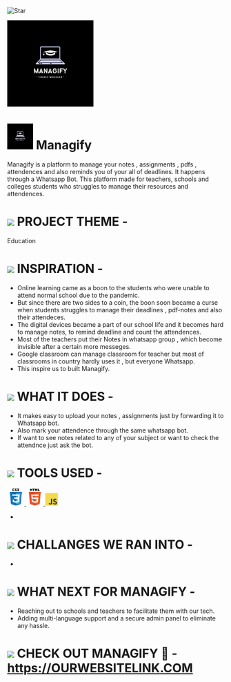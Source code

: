 ![Star ](https://img.shields.io/static/v1?label=%F0%9F%8C%9F&message=Always%20Useful&style=style=flat&color=BC4E99)


<img src="https://github.com/nick-tharwal/Managify11/blob/main/20220904_093833_0000.png" align="center" height="200" width="200">

# <img src="https://github.com/nick-tharwal/Managify11/blob/main/20220904_093833_0000.png" width="60"/> Managify
Managify is a platform to manage your notes , assignments , pdfs , attendences and also reminds you of your all of deadlines. It happens through a Whatsapp Bot.
This platform made for teachers, schools and colleges students who struggles to manage their resources and attendences.

#  <img src="https://emojipedia-us.s3.dualstack.us-west-1.amazonaws.com/thumbs/120/apple/325/artist-palette_1f3a8.png" width="43"/> PROJECT THEME -
Education

# <img src="https://emojipedia-us.s3.amazonaws.com/source/microsoft-teams/337/star-struck_1f929.png" width="45"/> INSPIRATION -
* Online learning came as a boon to the students who were unable to attend normal school due to the pandemic.
* But since there are two sides to a coin, the boon soon became a curse when students struggles to manage their deadlines , pdf-notes and also their attendeces.
* The digital devices became a part of our school life and it becomes hard to manage notes, to remind deadline and count the attendences.
* Most of the teachers put their Notes in whatsapp group , which become invisible after a certain more messeges.
* Google classroom can manage classroom for teacher but most of classrooms in country hardly uses it , but everyone Whatsapp.
* This inspire us to built Managify.

# <img src="https://emojipedia-us.s3.amazonaws.com/source/microsoft-teams/337/face-with-monocle_1f9d0.png" width="43"/> WHAT IT DOES -
* It makes easy to upload your notes , assignments just by forwarding it to Whatsapp bot.
* Also mark your attendence through the same whatsapp bot.
* If want to see notes related to any of your subject or want to check the attendnce just ask the bot.

# <img src="https://emojipedia-us.s3.dualstack.us-west-1.amazonaws.com/thumbs/120/apple/325/gear_2699-fe0f.png" width="43"/> TOOLS USED -
<a href="https://www.w3schools.com/css/" target="_blank" rel="noreferrer"> <img src="https://raw.githubusercontent.com/devicons/devicon/master/icons/css3/css3-original-wordmark.svg" alt="css3" width="40" height="40"/>   <a href="https://www.w3.org/html/" target="_blank" rel="noreferrer"> <img src="https://raw.githubusercontent.com/devicons/devicon/master/icons/html5/html5-original-wordmark.svg" alt="html5" width="40" height="40"/> </a>   <a href="https://developer.mozilla.org/en-US/docs/Web/JavaScript" target="_blank" rel="noreferrer"> <img src="https://raw.githubusercontent.com/devicons/devicon/master/icons/javascript/javascript-original.svg" alt="javascript" width="30" height="30"/> </a>

*
  
# <img src="https://emojipedia-us.s3.amazonaws.com/source/microsoft-teams/337/exploding-head_1f92f.png" width="43"/> CHALLANGES WE RAN INTO -
*
  
# <img src="https://emojipedia-us.s3.amazonaws.com/source/microsoft-teams/337/thinking-face_1f914.png" width="43"/> WHAT NEXT FOR MANAGIFY -
* Reaching out to schools and teachers to facilitate them with our tech. 
* Adding multi-language support and a secure admin panel to eliminate any hassle.


# <img src="https://media0.giphy.com/media/MLyUJaZN3zlNWtSwDt/giphy.gif" width="53"/> CHECK OUT MANAGIFY 🦅 - https://OURWEBSITELINK.COM

